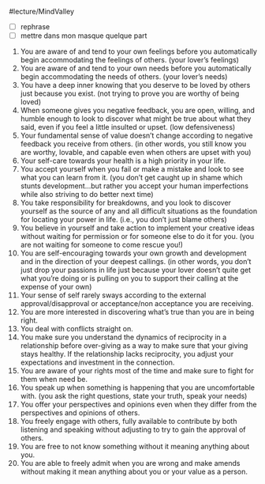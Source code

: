 #lecture/MindValley 
- [ ] rephrase
- [ ] mettre dans mon masque quelque part 

1. You are aware of and tend to your own feelings before you automatically begin accommodating the feelings of others. (your lover’s feelings)
2. You are aware of and tend to your own needs before you automatically begin accommodating the needs of others. (your lover’s needs)
3. You have a deep inner knowing that you deserve to be loved by others just because you exist. (not trying to prove you are worthy of being loved)
4. When someone gives you negative feedback, you are open, willing, and humble enough to look to discover what might be true about what they said, even if you feel a little insulted or upset. (low defensiveness)
5. Your fundamental sense of value doesn’t change according to negative feedback you receive from others. (in other words, you still know you are worthy, lovable, and capable even when others are upset with you)
6. Your self-care towards your health is a high priority in your life.
7. You accept yourself when you fail or make a mistake and look to see what you can learn from it. (you don’t get caught up in shame which stunts development…but rather you accept your human imperfections while also striving to do better next time)
8. You take responsibility for breakdowns, and you look to discover yourself as the source of any and all difficult situations as the foundation for locating your power in life. (i.e., you don’t just blame others)
9. You believe in yourself and take action to implement your creative ideas without waiting for permission or for someone else to do it for you. (you are not waiting for someone to come rescue you!)
10. You are self-encouraging towards your own growth and development and in the direction of your deepest callings. (in other words, you don’t just drop your passions in life just because your lover doesn’t quite get what you’re doing or is pulling on you to support their calling at the expense of your own)
11. Your sense of self rarely sways according to the external approval/disapproval or acceptance/non acceptance you are receiving.
12. You are more interested in discovering what’s true than you are in being right.
13. You deal with conflicts straight on.
14. You make sure you understand the dynamics of reciprocity in a relationship before over-giving as a way to make sure that your giving stays healthy. If the relationship lacks reciprocity, you adjust your expectations and investment in the connection.
15. You are aware of your rights most of the time and make sure to fight for them when need be.
16. You speak up when something is happening that you are uncomfortable with. (you ask the right questions, state your truth, speak your needs)
17. You offer your perspectives and opinions even when they differ from the perspectives and opinions of others.
18. You freely engage with others, fully available to contribute by both listening and speaking without adjusting to try to gain the approval of others.
19. You are free to not know something without it meaning anything about you.
20. You are able to freely admit when you are wrong and make amends without making it mean anything about you or your value as a person.